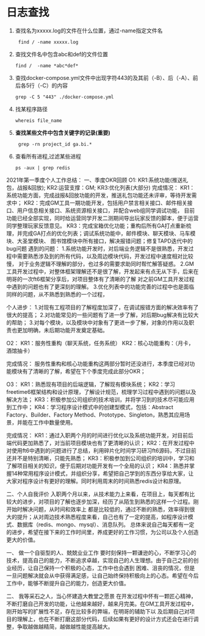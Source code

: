 # 日志查找

1. 查找名为xxxxx.log的文件在什么位置，通过-name指定文件名
    ```shell
     find / -name xxxxx.log
    ```
2. 查找文件名中包含abc和def的文件位置
   ```shell
   find /  -name *abc*def*
   ```
3. 查找docker-compose.yml文件中出现字符443的及其前（-B）、后（-A）、前后各5行（-C）的内容
   ```shell
   grep -C 5 "443" ./docker-compose.yml
   ```

4. 找某程序路径
   ```shell
   whereis file_name
   ```
5. **查找某些文件中包含关键字的记录(重要)**
   ```shell
    grep -rn project_id ga.bi.*
   ```
6. 查看所有进程,过滤某些进程
   ```shell
   ps -aux | grep redis
   ```
   
2021年第一季度个人工作总结：
一、季度OKR回顾
   O1: 
      KR1:系统功能(推送礼包，战报&回放);
      KR2:运营支撑：GM;
      KR3:优化列表(大部分)
   完成情况：
      KR1：系统功能方面，完成战报&回放功能的开发，推送礼包功能还未评审，等待开发需求中；
      KR2：完成GM工具一期功能开发，包括用户禁言相关接口、邮件相关接口、用户信息相关接口、系统资源相关接口，并配合web组同学调试功能，
            目前功能已经全部实现，同时给运营同学开发二测期间导出玩家反馈的脚本，便于运营同学整理玩家反馈意见。
      KR3：完成宝箱优化功能；重构后所有GA打点重新梳理，并完成GA打点的优化列表；调试系统功能中，邮件模块、聊天模块、马车模块、大圣堂模块、
            图书馆模块中所有接口，解决报错问题；修复TAPD迭代中的bug问题
   遇到的问题：
        1.系统功能开发时，对后端业务逻辑不是很熟悉，开发过程中需要熟悉涉及到的所有代码，以及周边模块代码，开发过程中速度相对比较慢，
            对于业务逻辑不理解的部分，也过多的需要求助同时帮忙解答疑惑。
        2.GM工具开发过程中，对整体框架理解还不是很了解，开发起来有点无从下手，后来在明哥的一次ft6框架分享后，对项目整体有了清晰的了解
            对之前GM工具开发过程中遇到的问题也有了更深刻的理解。
        3.优化列表中的功能完善的过程中也是面临同样的问题，从不熟悉到熟悉的一个过程，
   
   个人进步：
        1.对现有工程项目的了解程度加深了，在调试报错方面的解决效率有了很大的提高；
        2.对功能常见的一些问题有了进一步了解，对后期bug解决有比较大的帮助；
        3.对每个模块，以及模块中对象有了更进一步了解，对象的作用以及职责也更加明确，未后期功能开发奠定基础。

   O2：
      KR1：服务性重构（聊天系统，任务系统）
      KR2：核心功能重构：（月卡，酒馆抽卡）
    
   完成情况：
        服务性重构和核心功能重构这两部分暂时还没进行，本季度已经对功能模块有了清晰的了解，希望在下个季度完成此部分OKR；
    
   O3：
    KR1：熟悉现有项目的后端逻辑，了解现有模块系统；
    KR2：学习freetime6框架结构和设计原理，了解设计规范，梳理学习过程中遇到的问题以及解决方法；
    KR3：积极参加公司组织的技术培训，并将学习到的技术尽可能应用到工作中；
    KR4：学习程序设计模式中的创建型模式，包括：Abstract Factory、Builder、Factory Method、Prototype、Singleton，熟悉其应用场景，并能在工作中数量使用。
    
   完成情况：
        KR1：通过入职两个月的时间进行优化以及系统功能开发，对目前后端代码更加熟悉了，对当前项目模块也有了更清晰的认识；
        KR2：在开发过程中对使用ft6中遇到的问题进行了总结，利用碎片化时间学习研习ft6源码，不过目前还并不是特别清晰，只能先熟悉；
        KR3：积极参加到公司组织的培训中，学习和了解项目相关的知识，便于后期对功能开发有一个全局的认识；
        KR4：熟悉并掌握14种常用程序设计模式，并组织分享，希望把自己学到的东西分享给大家，让大家对程序设计有更好的理解。同时利用周末的时间熟悉redis设计和原理。


二、个人自我评价
    入职两个月以来，从技术能力上来看，在项目上，每天都有比较大的进步，对项目的了解也逐步加深，经历了从陌生到熟悉的这样一个过程。刚开始时解决问题，从时间和效率上
    都是比较低的，通过不断的熟悉，效率得到很大的提升；从对周边技术熟悉程度来看，自己也有了一定的提高，如程序设计模式、数据库（redis、mongo、mysql）、消息队列。
    总体来说自己每天都有一定的进步，希望在接下来的工作时间里，养成更好的工作习惯，为公司以及个人创造更大的价值。
      
一、 做一个自驱型的人、兢兢业业工作
    要时刻保持一颗谦逊的心，不断学习心的技术，提高自己的能力，不断追求卓越，实现自己的人生理想。由于自己之前的创业经历，让自己保持一个积极的心态，工作中也会遇到
    困难、沮丧的情况，但是一旦问题解决就会从中获得满足感，让自己始终保持积极向上的心态。希望在今后工作中，能够不断提升自己的能力，创造更大价值。

二、 我等采石之人，当心怀建造大教堂之愿景
    在开发过程中怀有一颗匠心精神，不断打磨自己开发的功能，让他越来越好，越来月完美。在GM工具开发过程中，刚开始写的扩展性不足，存在比较多的弊端，在明哥的辅助下以
    及后期自己对项目的理解上，也在不断打磨这部分代码，后续如果有更好的设计方式还会在进行调整，争取越做越精简，越做越性能提高越大。